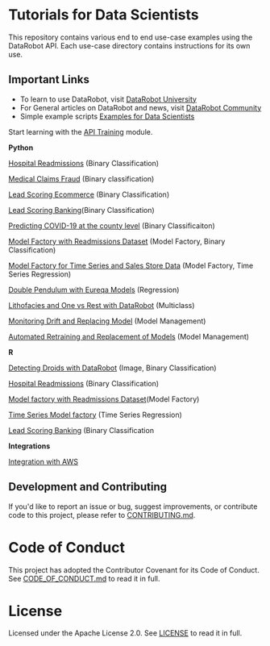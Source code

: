 # Tutorials for Data Scientists

This repository contains various end to end use-case examples using the DataRobot API. Each use-case directory contains instructions for its own use.

## Important Links

- To learn to use DataRobot, visit [DataRobot University](https://university.datarobot.com/)
- For General articles on DataRobot and news, visit [DataRobot Community](https://community.datarobot.com/)
- Simple example scripts [Examples for Data Scientists](https://github.com/datarobot-community/examples-for-data-scientists)

Start learning with the [API Training](https://github.com/datarobot-community/tutorials-for-data-scientists/tree/master/DRU/API_Training) module.

**Python**

[Hospital Readmissions](https://github.com/datarobot-community/tutorials-for-data-scientists/tree/master/Classification/Python/predict_hospital_readmissions) (Binary Classification)

[Medical Claims Fraud](https://github.com/datarobot-community/tutorials-for-data-scientists/tree/master/Classification/Python/predicting_fraud_medical_claims) (Binary classification)

[Lead Scoring Ecommerce](https://github.com/datarobot-community/tutorials-for-data-scientists/tree/master/Classification/Python/lead_scoring) (Binary Classification)

[Lead Scoring Banking](https://github.com/datarobot-community/tutorials-for-data-scientists/tree/master/Classification/Python/lead_scoring_bank_marketing)(Binary Classification)

[Predicting COVID-19 at the county level](https://github.com/datarobot-community/tutorials-for-data-scientists/tree/master/Classification/Python/predicting_covid_at_county_level) (Binary Classificaiton)

[Model Factory with Readmissions Dataset](https://github.com/datarobot-community/tutorials-for-data-scientists/tree/master/Model%20Factories/Python/readmissions_model_factory) (Model Factory, Binary Classification)

[Model Factory for Time Series and Sales Store Data](https://github.com/datarobot-community/tutorials-for-data-scientists/tree/master/Model%20Factories/Python/time_Series_store_sales_model_factory) (Model Factory, Time Series Regression)

[Double Pendulum with Eureqa Models](https://github.com/datarobot-community/tutorials-for-data-scientists/tree/master/Regression/Python/double_pendulum_with_eureqa/src) (Regression)

[Lithofacies and One vs Rest with DataRobot](https://github.com/datarobot-community/tutorials-for-data-scientists/tree/master/Multiclass%20Classification/one-vs-rest-with-datarobot) (Multiclass)

[Monitoring Drift and Replacing Model](https://github.com/datarobot-community/tutorials-for-data-scientists/tree/master/Model%20Management/Monitoring%20Drift%20and%20Replacing%20Model) (Model Management)

[Automated Retraining and Replacement of Models](https://github.com/datarobot-community/tutorials-for-data-scientists/tree/master/Model%20Management/Automated%20Retraining%20and%20Replacement) (Model Management)

**R** 

[Detecting Droids with DataRobot](https://github.com/datarobot-community/tutorials-for-data-scientists/tree/master/Classification/R/Detecting%20Droids) (Image, Binary Classification)

[Hospital Readmissions](https://github.com/datarobot-community/tutorials-for-data-scientists/tree/master/Classification/R/predict_hospital_readmissions) (Binary Classification)

[Model factory with Readmissions Dataset](https://github.com/datarobot-community/tutorials-for-data-scientists/tree/master/Model%20Factories/R/readmissions_model_factory)(Model Factory)

[Time Series Model factory](https://github.com/datarobot-community/tutorials-for-data-scientists/tree/master/Model%20Factories/R/time_series_model_factory) (Time Series Regression)

[Lead Scoring Banking](https://github.com/datarobot-community/tutorials-for-data-scientists/tree/master/Classification/R/lead_scoring_bank_marketing) (Binary Classification

**Integrations**

[Integration with AWS](https://github.com/datarobot-community/tutorials-for-data-scientists/tree/master/integrations/AWS%20(Amazon%20Web%20Services))

## Development and Contributing

If you'd like to report an issue or bug, suggest improvements, or contribute code to this project, please refer to [CONTRIBUTING.md](CONTRIBUTING.md).

# Code of Conduct

This project has adopted the Contributor Covenant for its Code of Conduct. 
See [CODE_OF_CONDUCT.md](CODE_OF_CONDUCT.md) to read it in full.

# License

Licensed under the Apache License 2.0. 
See [LICENSE](LICENSE) to read it in full.


